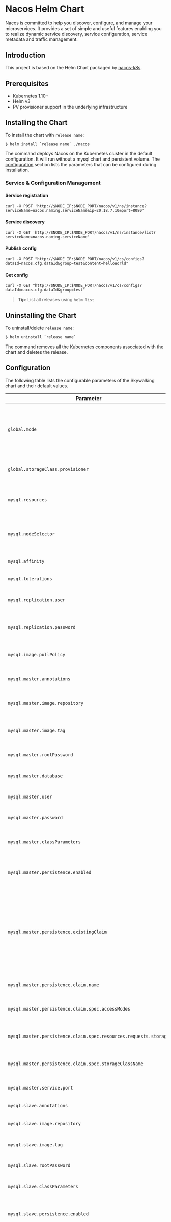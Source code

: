 # Nacos Helm Chart

Nacos is committed to help you discover, configure, and manage your microservices. It provides a set of simple and useful features enabling you to realize dynamic service discovery, service configuration, service metadata and traffic management.

## Introduction

This project is based on the Helm Chart packaged by [nacos-k8s](https://github.com/nacos-group/nacos-k8s/).

## Prerequisites

 - Kubernetes 1.10+ 
 - Helm v3 
 - PV provisioner support in the underlying infrastructure

## Installing the Chart

To install the chart with `release name`:

```shell
$ helm install `release name` ./nacos
```

The command deploys Nacos on the Kubernetes cluster in the default configuration. It will run without a mysql chart and persistent volume. The [configuration](#configuration) section lists the parameters that can be configured during installation. 

### Service & Configuration Management

#### Service registration
```shell
curl -X POST 'http://$NODE_IP:$NODE_PORT/nacos/v1/ns/instance?serviceName=nacos.naming.serviceName&ip=20.18.7.10&port=8080'
```

#### Service discovery
```shell
curl -X GET 'http://$NODE_IP:$NODE_PORT/nacos/v1/ns/instance/list?serviceName=nacos.naming.serviceName'
```
#### Publish config
```shell
curl -X POST "http://$NODE_IP:$NODE_PORT/nacos/v1/cs/configs?dataId=nacos.cfg.dataId&group=test&content=helloWorld"
```
#### Get config
```shell
curl -X GET "http://$NODE_IP:$NODE_PORT/nacos/v1/cs/configs?dataId=nacos.cfg.dataId&group=test"
```



> **Tip**: List all releases using `helm list`

## Uninstalling the Chart

To uninstall/delete `release name`:

```shell
$ helm uninstall `release name`
```
The command removes all the Kubernetes components associated with the chart and deletes the release.

## Configuration

The following table lists the configurable parameters of the Skywalking chart and their default values.

| Parameter                             | Description                                                        | Default                             |
|---------------------------------------|--------------------------------------------------------------------|-------------------------------------|
| `global.mode`                         | Run Mode (quickstart, standalone, cluster; quickstart: without mysql and pv)   | `quickstart`            |
| `global.storageClass.provisioner`     | Global storage class provisioner                                   | `nil`                               |
| `mysql.resources`                     | The [resources] to allocate for mysql container                    | `{}`                                |
| `mysql.nodeSelector`                  | Mysql labels for master and slave pod assignment                   | `{}`                                |
| `mysql.affinity`                      | Mysql affinity policy                                              | `{}`                                |
| `mysql.tolerations`                   | Mysql tolerations                                                  | `{}`                                |
| `mysql.replication.user`              | Master-slave replication username                                  | `nacos_ru`                          |
| `mysql.replication.password`          | Master-slave replication password                                  | `nacos_ru`                          |
| `mysql.image.pullPolicy`              | Mysql container image pull policy                                  | `IfNotPresent`                      |
| `mysql.master.annotations`            | Mysql master annotations                                           | `{}`                                |
| `mysql.master.image.repository`       | Mysql master container image name                                  | `nacos/nacos-mysql-master`          |
| `mysql.master.image.tag`              | Mysql master container image tag                                   | `latest`                            |
| `mysql.master.rootPassword`           | Mysql master root password                                         | `root`                              |
| `mysql.master.database`               | Nacos database name                                                | `nacos_devtest`                     |
| `mysql.master.user`                   | Nacos database user                                                | `nacos`                             |
| `mysql.master.password`               | Nacos database password                                            | `nacos`                             |
| `mysql.master.classParameters`        | Mysql master storageclass parameters                               | `{}`                                |
| `mysql.master.persistence.enabled`    | Enable the Mysql master data persistence or not                    | `false`                             |
| `mysql.master.persistence.existingClaim`|Use the existing PVC which must be created manually before bound, and specify the `subPath` if the PVC is shared with other components                                        | `mysql-master-data`        |
| `mysql.master.persistence.claim.name`      | Mysql master pvc name                                         | `mysql-master-data`                 |
| `mysql.master.persistence.claim.spec.accessModes` | Mysql master pvc access mode                           | `ReadWriteOnce`                     |
| `mysql.master.persistence.claim.spec.resources.requests.storage`  | Mysql master pvc requests storage      | `5G`                                |
| `mysql.master.persistence.claim.spec.storageClassName`|  Mysql master pvc storage class name               | `sc-mysql-master`                   |
| `mysql.master.service.port`           | Mysql master service port                                          | `3306`                              |
| `mysql.slave.annotations`             | Mysql slave annotations                                            | `{}`                                |
| `mysql.slave.image.repository`        | Mysql slave container image name                                   | `nacos/nacos-mysql-slave`          |
| `mysql.slave.image.tag`               | Mysql slave container image tag                                    | `latest`                            |
| `mysql.slave.rootPassword`            | Mysql slave root password                                          | `root`                              |
| `mysql.slave.classParameters`        | Mysql slave storageclass parameters                                | `{}`                                |
| `mysql.slave.persistence.enabled`    | Enable the mysql slave data persistence or not                    | `false`                             |
| `mysql.slave.persistence.existingClaim`|Use the existing PVC which must be created manually before bound, and specify the `subPath` if the PVC is shared with other components                                        | `mysql-slave-data`        |
| `mysql.slave.persistence.claim.name`      | Mysql slave pvc name                                         | `mysql-slave-data`                 |
| `mysql.slave.persistence.claim.spec.accessModes` | Mysql slave pvc access mode                           | `ReadWriteOnce`                     |
| `mysql.slave.persistence.claim.spec.resources.requests.storage`  | Mysql slave pvc requests storage      | `5G`                                |
| `mysql.slave.persistence.claim.spec.storageClassName`|  Mysql slave pvc storage class name               | `sc-mysql-slave`                   |
| `mysql.slave.service.port`           | Mysql slave service port                                          | `3306`                              |
| `resources`                          | The [resources] to allocate for nacos container                    | `{}`                                |
| `nodeSelector`                       | Nacos labels for pod assignment                   | `{}`                                |
| `affinity`                           | Nacos affinity policy                                              | `{}`                                |
| `tolerations`                         | Nacos tolerations                                                  | `{}`                                |
| `resources.requests.cpu`|nacos requests cpu resource|`500m`|
| `resources.requests.memory`|nacos requests memory resource|`2G`|
| `replicaCount`                        | Number of desired nacos pods, the number should be 1 as run quickstart or standalone mode| `1`           |
| `image.repository`                    | Nacos container image name                                      | `nacos/nacos-server`                   |
| `image.tag`                           | Nacos container image tag                                       | `0.9.0`                                |
| `image.pullPolicy`                    | Nacos container image pull policy                                | `IfNotPresent`                        |
| `health.enabled`                      | Enable health check or not                                         | `false`                              |
| `env.preferhostmode`                  | Enable Nacos cluster node domain name support                      | `hostname`                         |
| `env.serverPort`                      | Nacos port                                                         | `8848`                               |
| `persistence.enabled`                 | Enable the nacos data persistence or not                           | `false`                              |
| `persistence.storageClassName`        | Nacos storage class name                                           | `sc-nacos`                   |
| `persistence.classParameters`                     | Nacos storageclass parameters                                      | `{}`
| `persistence.data.accessModes` | Nacos data pvc access mode                           | `ReadWriteOnce`                     |
| `persistence.data.storageClassName`  | Nacos data pvc storage class name      | `sc-nacos`                                |
| `persistence.data.resources.requests.storage` | Nacos data pvc requests storage             | `5G`                   |
| `persistence.plugin.accessModes` | Nacos plugin pvc access mode (Available as cluster mode)                       | `ReadWriteOnce`                     |
| `persistence.plugin.storageClassName`  | Nacos plugin pvc storage class name (Available as cluster mode)      | `sc-nacos`                                |
| `persistence.plugin.resources.requests.storage` | Nacos plugin pvc requests storage (Available as cluster mode)             | `5G`                   |
| `persistence.log.accessModes` | Nacos log pvc access mode (Available as cluster mode)                           | `ReadWriteOnce`                     |
| `persistence.log.storageClassName`  | Nacos log pvc storage class name (Available as cluster mode)      | `sc-nacos`                                |
| `persistence.log.resources.requests.storage` | Nacos log pvc requests storage (Available as cluster mode)| `5G`          |
| `service.type` | service type | `NodePort` |
| `service.port` | service port | `8848` |
| `service.nodePort` | service nodeport                 | `30000`                     |
| `ingress.enabled` | Enable ingress or not | `false` |
| `ingress.annotations` | The annotations used in ingress | `{}` |
| `ingress.hosts` | The host of nacos service in ingress rule | `nacos.example.com` |


## Example
![img](./images/nacos.png)
#### quickstart mode(without mysql)
```console
$ helm install `release name` ./ --set global.mode=quickstart
```
![img](./images/quickstart.png)

#### standalone mode(without pv)
```console
$ helm install `release name` ./ --set global.mode=standalone
```
![img](./images/standalone.png)


> **Tip**: if the logs of nacos pod throws exception, you may need to delete the pod. Because mysql pod is not ready, nacos pod has been started.

#### cluster mode(without pv)
```console
$ helm install `release name` ./ --set global.mode=cluster
```
![img](./images/cluster1.png)

```console
$ kubectl scale sts `release name`-nacos --replicas=3
```
![img](./images/cluster2.png)

 * Use kubectl exec to get the cluster config of the Pods in the nacos StatefulSet after scale StatefulSets
 
![img](./images/cluster3.png)
